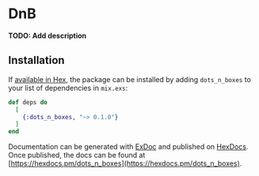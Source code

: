 # DnB

**TODO: Add description**

## Installation

If [available in Hex](https://hex.pm/docs/publish), the package can be installed
by adding `dots_n_boxes` to your list of dependencies in `mix.exs`:

```elixir
def deps do
  [
    {:dots_n_boxes, "~> 0.1.0"}
  ]
end
```

Documentation can be generated with [ExDoc](https://github.com/elixir-lang/ex_doc)
and published on [HexDocs](https://hexdocs.pm). Once published, the docs can
be found at [https://hexdocs.pm/dots_n_boxes](https://hexdocs.pm/dots_n_boxes).

